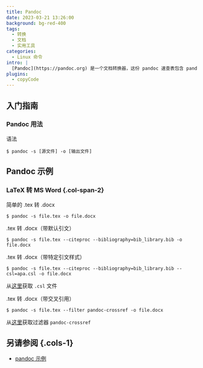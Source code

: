 ```yaml
---
title: Pandoc
date: 2023-03-21 13:26:00
background: bg-red-400
tags:
  - 转换
  - 文档
  - 实用工具
categories:
  - Linux 命令
intro: |
  [Pandoc](https://pandoc.org) 是一个文档转换器，这份 pandoc 速查表包含 pandoc 命令和一些常见的 pandoc 技巧。
plugins:
  - copyCode
---
```


## 入门指南

### Pandoc 用法

语法

```shell script
$ pandoc -s [源文件] -o [输出文件]
```

## Pandoc 示例

### LaTeX 转 MS Word {.col-span-2}

简单的 .tex 转 .docx

```shell script
$ pandoc -s file.tex -o file.docx
```

.tex 转 .docx（带默认引文）

```shell script
$ pandoc -s file.tex --citeproc --bibliography=bib_library.bib -o file.docx
```

.tex 转 .docx（带特定引文样式）

```shell script
$ pandoc -s file.tex --citeproc --bibliography=bib_library.bib --csl=apa.csl -o file.docx
```

从[这里](https://github.com/citation-style-language/styles)获取 `.csl` 文件

.tex 转 .docx（带交叉引用）

```shell script
$ pandoc -s file.tex --filter pandoc-crossref -o file.docx
```

从[这里](https://github.com/lierdakil/pandoc-crossref/releases)获取过滤器 `pandoc-crossref`

## 另请参阅 {.cols-1}

- [pandoc 示例](https://pandoc.org/demos.html)

